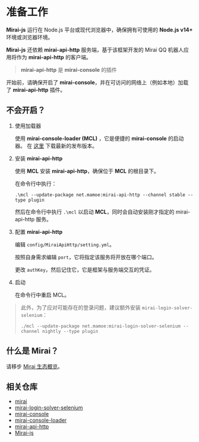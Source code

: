 # 准备工作

**Mirai-js** 运行在 Node.js 平台或现代浏览器中，确保拥有可使用的 **Node.js v14+** 环境或浏览器环境。

**Mirai-js** 还依赖 **mirai-api-http** 服务端，基于该框架开发的 Mirai QQ 机器人应用将作为 **mirai-api-http** 的客户端。

> **mirai-api-http** 是 **mirai-console** 的插件

开始前，请确保开启了 **mirai-console**，并在可访问的网络上（例如本地）加载了 **mirai-api-http** 插件。



## 不会开启？

1. 使用加载器

   使用 **mirai-console-loader (MCL)** ，它是便捷的 **mirai-console** 的启动器。
   在 [这里](https://github.com/iTXTech/mirai-console-loader/releases) 下载最新的发布版本。

2. 安装 **mirai-api-http**

   使用 **MCL** 安装 **mirai-api-http**，确保位于 **MCL** 的根目录下。

   在命令行中执行：

   ```
   .\mcl --update-package net.mamoe:mirai-api-http --channel stable --type plugin
   ```

   然后在命令行中执行 `.\mcl` 以启动 **MCL**，同时会自动安装刚才指定的 mirai-api-http 服务。

3. 配置 **mirai-api-http**

   编辑 `config/MiraiApiHttp/setting.yml`。

   按照自身需求编辑 `port`，它将指定该服务将开放在哪个端口。

   更改 `authKey`，然后记住它，它是框架与服务端交互的凭证。

4. 启动

   在命令行中重启 MCL。

>此外，为了应对可能存在的登录问题，建议额外安装 `mirai-login-solver-selenium`：
>
>```
>./mcl --update-package net.mamoe:mirai-login-solver-selenium --channel nightly --type plugin
>```

## 什么是 Mirai？

请移步 [Mirai 生态概览](https://github.com/mamoe/mirai/blob/dev/docs/mirai-ecology.md)。





## 相关仓库

- [mirai](https://github.com/mamoe/mirai)
- [mirai-login-solver-selenium](https://github.com/project-mirai/mirai-login-solver-selenium)
- [mirai-console](https://github.com/mamoe/mirai-console)
- [mirai-console-loader](https://github.com/iTXTech/mirai-console-loader)
- [mirai-api-http](https://github.com/project-mirai/mirai-api-http)
- [Mirai-js](https://github.com/Drincann/Mirai-js)
